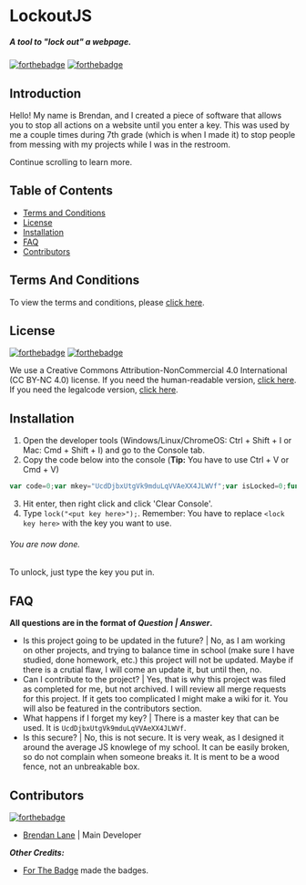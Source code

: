 LockoutJS
======
##### A tool to "lock out" a webpage.
[![forthebadge](https://forthebadge.com/images/badges/made-with-javascript.svg)]() [![forthebadge](https://forthebadge.com/images/badges/built-with-love.svg)]()

Introduction
------
Hello! My name is Brendan, and I created a piece of software that allows you to stop all actions on a website until you enter a key.
This was used by me a couple times during 7th grade (which is when I made it) to stop people from messing with my projects while I was in the restroom.

Continue scrolling to learn more.

Table of Contents
------
+ [Terms and Conditions]()
+ [License]()
+ [Installation]()
+ [FAQ]()
+ [Contributors]()

Terms And Conditions
------
To view the terms and conditions, please [click here]().

License
------
[![forthebadge](https://forthebadge.com/images/badges/cc-by.svg)]() [![forthebadge](https://forthebadge.com/images/badges/cc-nc.svg)]()

We use a Creative Commons Attribution-NonCommercial 4.0 International (CC BY-NC 4.0) license.
If you need the human-readable version, [click here](https://creativecommons.org/licenses/by-nc/4.0/).
If you need the legalcode version, [click here](https://gitlab.com/toystoryalien-vault/lockoutjs/blob/master/LICENSE).

Installation
------
1. Open the developer tools (Windows/Linux/ChromeOS: Ctrl + Shift + I or Mac: Cmd + Shift + I) and go to the Console tab.
2. Copy the code below into the console (**Tip:** You have to use Ctrl + V or Cmd + V)
```javascript
var code=0;var mkey="UcdDjbxUtgVk9mduLqVVAeXX4JLWVf";var isLocked=0;function lock(key){code=key;if(code==null){console.log("[Lockout] This key is invalid. You may not have null as your key as it would not allow anyone to unlock it.")}else{console.log("[Lockout] This browser is now locked.");isLocked=1;var p2=prompt("This browser is now locked.\nTo unlock your browser, please type the correct key below.\n\nhttp://lockoutjs.glitch.me/");if(p2==key){console.log("[Lockout] This browser is now unlocked.");isLocked=0;return true}else if(p2==mkey){console.log("[Lockout] This browser is now unlocked.");isLocked=0;return true}else{console.log("[Lockout] Someone attempted to unlock this browser.");fLock(code)}}}function fLock(key){code=key;if(code==null){console.log("[Lockout] This key is invalid. You may not have null as your key as it would not allow anyone to unlock it.")}else{var p3=prompt("Incorrect Key!\nTo unlock your browser, please type the correct key below.\n\nhttp://lockoutjs.glitch.me/");isLocked=1;if(p3==key){console.log("[Lockout] This browser is now unlocked.");isLocked=0;return true}else if(p3==mkey){console.log("[Lockout] This browser is now unlocked.");isLocked=0;return true}else{console.log("[Lockout] Someone attempted to unlock this browser.");fLock(code)}}}
```
3. Hit enter, then right click and click 'Clear Console'.
4. Type `lock("<put key here>");`. Remember: You have to replace `<lock key here>` with the key you want to use.
###### You are now done.
To unlock, just type the key you put in.

FAQ
------
**All questions are in the format of _Question | Answer_.**
+ Is this project going to be updated in the future? | No, as I am working on other projects, and trying to balance time in school (make sure I have studied, done homework, etc.) this project will not be updated. Maybe if there is a crutial flaw, I will come an update it, but until then, no.
+ Can I contribute to the project? | Yes, that is why this project was filed as completed for me, but not archived. I will review all merge requests for this project. If it gets too complicated I might make a wiki for it. You will also be featured in the contributors section.
+ What happens if I forget my key? | There is a master key that can be used. It is `UcdDjbxUtgVk9mduLqVVAeXX4JLWVf`.
+ Is this secure? | No, this is not secure. It is very weak, as I designed it around the average JS knowlege of my school. It can be easily broken, so do not complain when someone breaks it. It is ment to be a wood fence, not an unbreakable box.

Contributors
------
[![forthebadge](https://forthebadge.com/images/badges/built-by-developers.svg)]()

+ [Brendan Lane](http://gitlab.com/ToyStoryAlien) | Main Developer

***Other Credits:***
+ [For The Badge](http://forthebadge.com) made the badges.